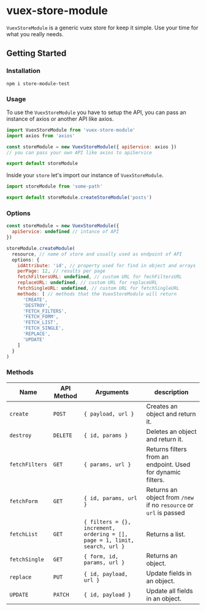 # vuex-store-module
`VuexStoreModule` is a generic vuex store for keep it simple. Use your time for what you really needs.

## Getting Started

### Installation

```
npm i store-module-test
```

### Usage

To use the `VuexStoreModule` you have to setup the API, you can pass an instance of axios or another API like axios.

```js
import VuexStoreModule from 'vuex-store-module'
import axios from 'axios'

const storeModule = new VuexStoreModule({ apiService: axios })
// you can pass your own API like axios to apiService

export default storeModule
```

Inside your `store` let's import our instance of `VuexStoreModule`.

```js
import storeModule from 'some-path'

export default storeModule.createStoreModule('posts')
```

### Options

```js
const storeModule = new VuexStoreModule({
  apiService: undefined // intance of API
})

storeModule.createModule(
  resource, // name of store and usually used as endpoint of API
  options: {
    idAttribute: 'id', // property used for find in object and arrays
    perPage: 12, // results per page
    fetchFiltersURL: undefined, // custom URL for fechFiltersURL
    replaceURL: undefined, // custom URL for replaceURL
    fetchSingleURL: undefined, // custom URL for fetchSingleURL
    methods: [ // methods that the VuexStoreModule will return
      'CREATE',
      'DESTROY',
      'FETCH_FILTERS',
      'FETCH_FORM',
      'FETCH_LIST',
      'FETCH_SINGLE',
      'REPLACE',
      'UPDATE'
    ]
  }
)
```

### Methods

|  Name | API Method | Arguments | description |
| ------------ | ------------ | ------------ | ------------ |
| `create` | `POST` | `{ payload, url }`  | Creates an object and return it. |
| `destroy` | `DELETE`  | `{ id, params }`  | Deletes an object and return it.  |
| `fetchFilters` | `GET`  | `{ params, url }` | Returns filters from an endpoint. Used for dynamic filters. |
| `fetchForm` | `GET` | `{ id, params, url }` | Returns an object from `/new` if no `resource` or `url` is passed   |
| `fetchList` | `GET` | `{ filters = {}, increment, ordering = [], page = 1, limit, search, url }` | Returns a list. |
| `fetchSingle` | `GET` | `{ form, id, params, url }` | Returns an object. |
| `replace` | `PUT` | `{ id, payload, url }` | Update fields in an object. |
| `UPDATE` | `PATCH` | `{ id, payload }` | Update all fields in an object. |
